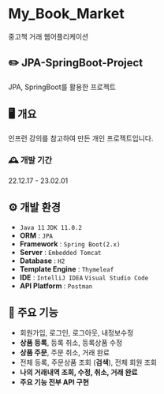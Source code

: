 # My_Book_Market
중고책 거래 웹어플리케이션

## ✏️ JPA-SpringBoot-Project
JPA, SpringBoot를 활용한 프로젝트

## 🖥️ 개요
인프런 강의를 참고하여 만든 개인 프로젝트입니다.

### 🕰️ 개발 기간
22.12.17 - 23.02.01

## ⚙️ 개발 환경
- `Java 11` `JDK 11.0.2`
- **ORM** : `JPA`
- **Framework** : `Spring Boot(2.x)`
- **Server** : `Embedded Tomcat`
- **Database** : `H2`
- **Template Engine** : `Thymeleaf` 
- **IDE** : `IntelliJ IDEA` `Visual Studio Code` 
- **API Platform** : `Postman`

## 📌 주요 기능
- 회원가입, 로그인, 로그아웃, 내정보수정
- **상품 등록**, 등록 취소, 등록상품 수정
- **상품 주문**, 주문 취소, 거래 완료
- 전체 등록, 주문상품 조회 (**검색**), 전체 회원 조회
- **나의 거래내역 조회, 수정, 취소, 거래 완료**
- **주요 기능 전부 API 구현**

